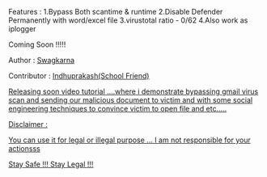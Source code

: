 Features :
1.Bypass Both scantime & runtime
2.Disable Defender Permanently with word/excel file
3.virustotal ratio - 0/62
4.Also work as iplogger


Coming Soon !!!!!

Author :  <a href="https://github.com/swagkarna">Swagkarna</a>

Contributor : <a href="https://github.com/indhu1506">Indhuprakash(School Friend)</href>

Releasing soon video tutorial ....where i demonstrate bypassing gmail virus scan and sending our malicious document to victim  and with some social engineering techniques to convince victim to open file and etc.....

Disclaimer : 

You can use it for legal or illegal purpose ... I am not responsible for your actionsss

Stay Safe !!!
Stay Legal !!!
